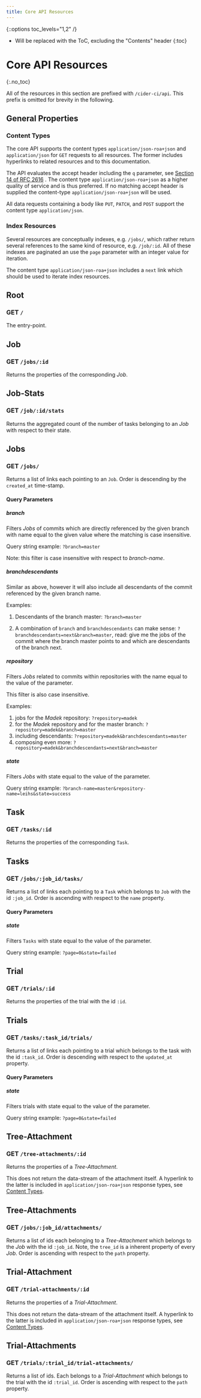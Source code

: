 ```yaml
---
title: Core API Resources
---
```

{::options toc_levels="1,2" /}

* Will be replaced with the ToC, excluding the "Contents" header
{:toc}

# Core API Resources
{:.no_toc}

All of the resources in this section are prefixed with `/cider-ci/api`. This
prefix is omitted for brevity in the following.


## General Properties

### Content Types

The core API supports the content types `application/json-roa+json` and
`application/json` for `GET` requests to all resources. The former
includes hyperlinks to related resources and to this documentation.

The API evaluates the accept header including the `q` parameter, see [Section
14 of RFC 2616][] . The content type `application/json-roa+json` as a higher
quality of service and is thus preferred. If no matching accept header is
supplied the content-type `application/json-roa+json` will be used.

All data requests containing a body like `PUT`, `PATCH`, and `POST`
support the content type `application/json`.


  [Section 14 of RFC 2616]: http://www.w3.org/Protocols/rfc2616/rfc2616-sec14.html


### Index Resources

Several resources are conceptually indexes, e.g. `/jobs/`, which rather
return several references to the same kind of resource, e.g. `/job/:id`.
All of these indexes are paginated an use the `page` parameter with an integer
value for iteration.

The content type `application/json-roa+json` includes a `next` link which
should be used to iterate index resources.

## Root

### GET `/`

The entry-point.

## Job

### GET `/jobs/:id`

Returns the properties of the corresponding _Job_.

## Job-Stats

### GET `/job/:id/stats`

Returns the aggregated count of the number of tasks belonging to an _Job_
with respect to their state.


## Jobs

### GET `/jobs/`

Returns a list of links each pointing to an `Job`. Order is
descending by the `created_at` time-stamp.

#### Query Parameters

##### branch

Filters *Jobs* of commits which are directly referenced by the given
branch with name equal to the given value where the matching is case
insensitive.

Query string example: `?branch=master`

Note: this filter is case insensitive with respect to _branch-name_.

##### branchdescendants

Similar as above, however it will also include all descendants
of the commit referenced by the given branch name.

Examples:

1.  Descendants of the branch master: `?branch=master`

2.  A combination of `branch` and `branchdescendants` can make sense:
    `?branchdescendants=next&branch=master`, read: give me the
    jobs of the commit where the branch master points to and which
    are descendants of the branch next.

##### repository

Filters *Jobs* related to commits within repositories with the
name equal to the value of the parameter.

This filter is also case insensitive.

Examples:

1. jobs for the _Madek_ repository: `?repository=madek`
2. for the _Madek_ repository and for the master branch: `?repository=madek&branch=master`
3. including descendants: `?repository=madek&branchdescendants=master`
4. composing even more: `?repository=madek&branchdescendants=next&branch=master`


##### state

Filters _Jobs_ with state equal to the value of the parameter.

Query string example: `?branch-name=master&repository-name=leihs&state=success`


## Task

### GET `/tasks/:id`

Returns the properties of the corresponding `Task`.


## Tasks

### GET `/jobs/:job_id/tasks/`

Returns a list of links each pointing to a `Task` which belongs to
`Job` with the id `:job_id`. Order is ascending with respect
to the `name` property.

#### Query Parameters

##### state

Filters `Tasks` with state equal to the value of the parameter.

Query string example: `?page=0&state=failed`

## Trial

### GET `/trials/:id`

Returns the properties of the trial with the id `:id`.

## Trials

### GET `/tasks/:task_id/trials/`

Returns a list of links each pointing to a trial which belongs to the
task with the id `:task_id`. Order is descending with respect to the
`updated_at` property.

#### Query Parameters

##### state

Filters trials with state equal to the value of the parameter.

Query string example: `?page=0&state=failed`



## Tree-Attachment

### GET `/tree-attachments/:id`

Returns the properties of a _Tree-Attachment_.

This does not return the data-stream of the attachment itself. A
hyperlink to the latter is included in `application/json-roa+json`
response types, see [Content Types][].


## Tree-Attachments

### GET `/jobs/:job_id/attachments/`

Returns a list of ids each belonging to a _Tree-Attachment_ which belongs
to the _Job_ with the id `:job_id`. Note, the `tree_id` is a
inherent property of every _Job_. Order is ascending with respect to
the `path` property.


## Trial-Attachment

### GET `/trial-attachments/:id`

Returns the properties of a  _Trial-Attachment_.

This does not return the data-stream of the attachment itself. A
hyperlink to the latter is included in `application/json-roa+json`
response types, see [Content Types][].

## Trial-Attachments

### GET `/trials/:trial_id/trial-attachments/`

Returns a list of ids. Each belongs to a _Trial-Attachment_ which belongs to the
trial with the id `:trial_id`. Order is ascending with respect to the `path`
property.




  [Content Types]: #content-types



